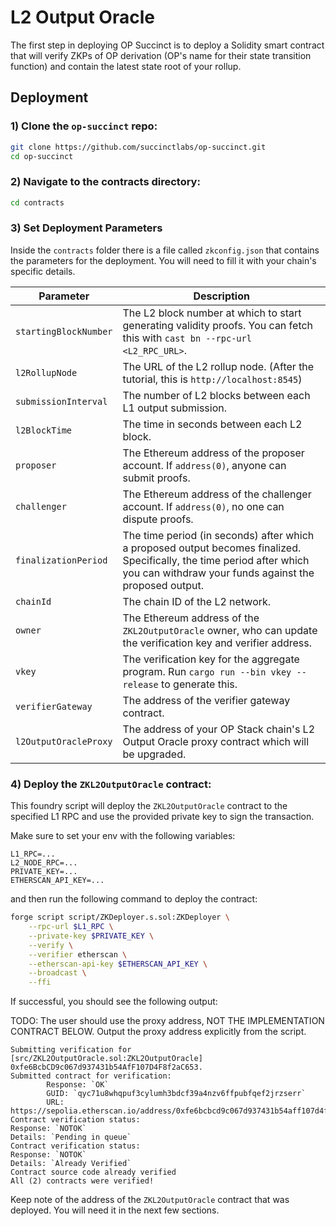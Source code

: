 # L2 Output Oracle

The first step in deploying OP Succinct is to deploy a Solidity smart contract that will verify ZKPs of OP derivation (OP's name for their state transition function) and contain the latest state root of your rollup.


## Deployment

### 1) Clone the `op-succinct` repo:

```bash
git clone https://github.com/succinctlabs/op-succinct.git
cd op-succinct
```

### 2) Navigate to the contracts directory:

```bash
cd contracts
```

### 3) Set Deployment Parameters

Inside the `contracts` folder there is a file called `zkconfig.json` that contains the parameters for the deployment. You will need to fill it with your chain's specific details.


| Parameter | Description |
|-----------|-------------|
| `startingBlockNumber` | The L2 block number at which to start generating validity proofs. You can fetch this with `cast bn --rpc-url <L2_RPC_URL>`. |
| `l2RollupNode` | The URL of the L2 rollup node. (After the tutorial, this is `http://localhost:8545`) |
| `submissionInterval` | The number of L2 blocks between each L1 output submission. |
| `l2BlockTime` | The time in seconds between each L2 block. |
| `proposer` | The Ethereum address of the proposer account. If `address(0)`, anyone can submit proofs. |
| `challenger` | The Ethereum address of the challenger account. If `address(0)`, no one can dispute proofs. |
| `finalizationPeriod` | The time period (in seconds) after which a proposed output becomes finalized. Specifically, the time period after which you can withdraw your funds against the proposed output. |
| `chainId` | The chain ID of the L2 network. |
| `owner` | The Ethereum address of the `ZKL2OutputOracle` owner, who can update the verification key and verifier address. |
| `vkey` | The verification key for the aggregate program. Run `cargo run --bin vkey --release` to generate this. |
| `verifierGateway` | The address of the verifier gateway contract. |
| `l2OutputOracleProxy` | The address of your OP Stack chain's L2 Output Oracle proxy contract which will be upgraded. |

### 4) Deploy the `ZKL2OutputOracle` contract:

This foundry script will deploy the `ZKL2OutputOracle` contract to the specified L1 RPC and use the provided private key to sign the transaction.

Make sure to set your env with the following variables:

```
L1_RPC=...
L2_NODE_RPC=...
PRIVATE_KEY=...
ETHERSCAN_API_KEY=...
```

and then run the following command to deploy the contract:

```bash
forge script script/ZKDeployer.s.sol:ZKDeployer \
    --rpc-url $L1_RPC \
    --private-key $PRIVATE_KEY \
    --verify \
    --verifier etherscan \
    --etherscan-api-key $ETHERSCAN_API_KEY \
    --broadcast \
    --ffi
```

If successful, you should see the following output:

TODO: The user should use the proxy address, NOT THE IMPLEMENTATION CONTRACT BELOW. Output the proxy address explicitly from the script.

```
Submitting verification for [src/ZKL2OutputOracle.sol:ZKL2OutputOracle] 0xfe6BcbCD9c067d937431b54AfF107D4F8f2aC653.
Submitted contract for verification:
        Response: `OK`
        GUID: `qyc71u8whqpuf3cylumh3bdcf39a4nzv6ffpubfqef2jrzserr`
        URL: https://sepolia.etherscan.io/address/0xfe6bcbcd9c067d937431b54aff107d4f8f2ac653
Contract verification status:
Response: `NOTOK`
Details: `Pending in queue`
Contract verification status:
Response: `NOTOK`
Details: `Already Verified`
Contract source code already verified
All (2) contracts were verified!
```

Keep note of the address of the `ZKL2OutputOracle` contract that was deployed. You will need it in the next few sections.